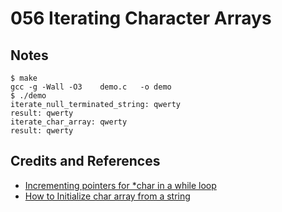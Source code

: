 # 056 Iterating Character Arrays


## Notes


```
$ make
gcc -g -Wall -O3    demo.c   -o demo
$ ./demo
iterate_null_terminated_string: qwerty
result: qwerty
iterate_char_array: qwerty
result: qwerty
```


## Credits and References
* [Incrementing pointers for *char in a while loop](https://stackoverflow.com/questions/17101592/incrementing-pointers-for-char-in-a-while-loop)
* [How to Initialize char array from a string](https://stackoverflow.com/questions/963911/how-to-initialize-char-array-from-a-string)
